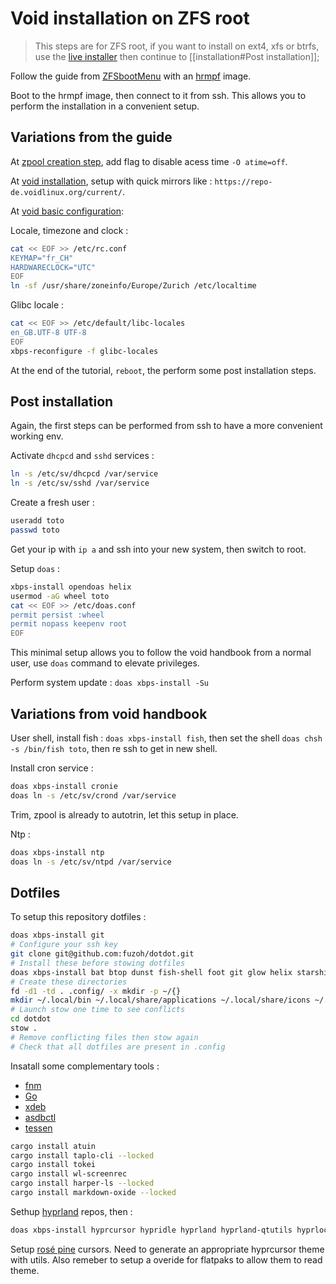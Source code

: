 # Void installation on ZFS root

> This steps are for ZFS root, if you want to install on ext4, xfs or btrfs, use the [live installer](https://voidlinux.org/download/) then continue to [[installation#Post installation]];

Follow the guide from [ZFSbootMenu](https://docs.zfsbootmenu.org/en/latest/guides/void-linux/uefi.html#uefi) with an [hrmpf](https://github.com/leahneukirchen/hrmpf/releases) image.

Boot to the hrmpf image, then connect to it from ssh. This allows you to perform the installation in a convenient setup.

## Variations from the guide

At [zpool creation step](https://docs.zfsbootmenu.org/en/latest/guides/void-linux/uefi.html#create-the-zpool), add flag to disable acess time `-O atime=off`.

At [void installation](https://docs.zfsbootmenu.org/en/latest/guides/void-linux/uefi.html#install-void), setup with quick mirrors like : `https://repo-de.voidlinux.org/current/`.

At [void basic configuration](https://docs.zfsbootmenu.org/en/latest/guides/void-linux/uefi.html#basic-void-configuration):

Locale, timezone and clock :
```sh
cat << EOF >> /etc/rc.conf
KEYMAP="fr_CH"
HARDWARECLOCK="UTC"
EOF
ln -sf /usr/share/zoneinfo/Europe/Zurich /etc/localtime
```
Glibc locale :
```sh
cat << EOF >> /etc/default/libc-locales
en_GB.UTF-8 UTF-8
EOF
xbps-reconfigure -f glibc-locales
```

At the end of the tutorial, `reboot`, the perform some post installation steps.

## Post installation

Again, the first steps can be performed from ssh to have a more convenient working env.

Activate `dhcpcd` and `sshd` services :
```sh
ln -s /etc/sv/dhcpcd /var/service
ln -s /etc/sv/sshd /var/service
```
Create a fresh user :
```sh
useradd toto
passwd toto
```

Get your ip with `ip a` and ssh into your new system, then switch to root.

Setup `doas` :

```sh
xbps-install opendoas helix
usermod -aG wheel toto
cat << EOF >> /etc/doas.conf
permit persist :wheel
permit nopass keepenv root
EOF
```

This minimal setup allows you to follow the void handbook from a normal user, use `doas` command to elevate privileges.

Perform system update : `doas xbps-install -Su`

## Variations from void handbook

User shell, install fish : `doas xbps-install fish`, then set the shell `doas chsh -s /bin/fish toto`, then re ssh to get in new shell.

Install cron service :
```sh
doas xbps-install cronie
doas ln -s /etc/sv/crond /var/service
```

Trim, zpool is already to autotrin, let this setup in place.

Ntp :
```sh
doas xbps-install ntp
doas ln -s /etc/sv/ntpd /var/service
```

## Dotfiles

To setup this repository dotfiles :

```sh
doas xbps-install git
# Configure your ssh key
git clone git@github.com:fuzoh/dotdot.git
# Install these before stowing dotfiles
doas xbps-install bat btop dunst fish-shell foot git glow helix starship topgrade tofi Waybar zathura curl stow eza pass gitui task wireguard wireguard-tools zoxide keepassxc qt5-wayland qt6-wayland wl-clipboard cliphist polkit-gnome Thunar wtype libnotify xdg-utils fastfetch fd xtools wev vsv vdpauinfo nvtop usbmuxd tesseract-ocr tesseract-ocr-eng tesseract-ocr-fra syncthing slurp grim qpdfview qpwgraph qrencode pass imv jq hurl nwg-look
# Create these directories
fd -d1 -td . .config/ -x mkdir -p ~/{}
mkdir ~/.local/bin ~/.local/share/applications ~/.local/share/icons ~/.icons
# Launch stow one time to see conflicts
cd dotdot
stow .
# Remove conflicting files then stow again
# Check that all dotfiles are present in .config
```

Insatall some complementary tools :

- [fnm](https://github.com/Schniz/fnm?tab=readme-ov-file#using-a-script-macoslinux)
- [Go](https://go.dev/doc/install)
- [xdeb](https://github.com/xdeb-org/xdeb?tab=readme-ov-file#usage)
- [asdbctl](https://github.com/juliuszint/asdbctl)
- [tessen](https://github.com/ayushnix/tessen)

```sh
cargo install atuin
cargo install taplo-cli --locked
cargo install tokei
cargo install wl-screenrec
cargo install harper-ls --locked
cargo install markdown-oxide --locked
```

Sethup [hyprland](https://github.com/Makrennel/hyprland-void) repos, then :

```sh
doas xbps-install hyprcursor hypridle hyprland hyprland-qtutils hyprlock xdg-desktop-portal-hyprland hyprpicker
```

Setup [rosé pine](https://github.com/rose-pine/cursor) cursors. Need to generate an appropriate hyprcursor theme with utils. Also remeber to setup a overide for flatpaks to allow them to read theme.
